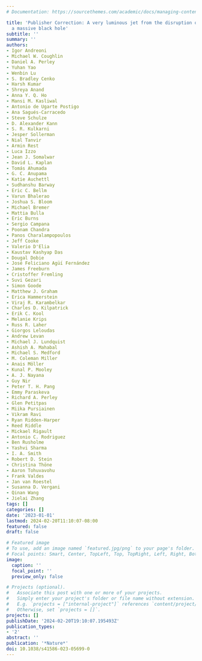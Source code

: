 ```yaml
---
# Documentation: https://sourcethemes.com/academic/docs/managing-content/

title: 'Publisher Correction: A very luminous jet from the disruption of a star by
  a massive black hole'
subtitle: ''
summary: ''
authors:
- Igor Andreoni
- Michael W. Coughlin
- Daniel A. Perley
- Yuhan Yao
- Wenbin Lu
- S. Bradley Cenko
- Harsh Kumar
- Shreya Anand
- Anna Y. Q. Ho
- Mansi M. Kasliwal
- Antonio de Ugarte Postigo
- Ana Sagués-Carracedo
- Steve Schulze
- D. Alexander Kann
- S. R. Kulkarni
- Jesper Sollerman
- Nial Tanvir
- Armin Rest
- Luca Izzo
- Jean J. Somalwar
- David L. Kaplan
- Tomás Ahumada
- G. C. Anupama
- Katie Auchettl
- Sudhanshu Barway
- Eric C. Bellm
- Varun Bhalerao
- Joshua S. Bloom
- Michael Bremer
- Mattia Bulla
- Eric Burns
- Sergio Campana
- Poonam Chandra
- Panos Charalampopoulos
- Jeff Cooke
- Valerio D'Elia
- Kaustav Kashyap Das
- Dougal Dobie
- José Feliciano Agüı́ Fernández
- James Freeburn
- Cristoffer Fremling
- Suvi Gezari
- Simon Goode
- Matthew J. Graham
- Erica Hammerstein
- Viraj R. Karambelkar
- Charles D. Kilpatrick
- Erik C. Kool
- Melanie Krips
- Russ R. Laher
- Giorgos Leloudas
- Andrew Levan
- Michael J. Lundquist
- Ashish A. Mahabal
- Michael S. Medford
- M. Coleman Miller
- Anais Möller
- Kunal P. Mooley
- A. J. Nayana
- Guy Nir
- Peter T. H. Pang
- Emmy Paraskeva
- Richard A. Perley
- Glen Petitpas
- Miika Pursiainen
- Vikram Ravi
- Ryan Ridden-Harper
- Reed Riddle
- Mickael Rigault
- Antonio C. Rodriguez
- Ben Rusholme
- Yashvi Sharma
- I. A. Smith
- Robert D. Stein
- Christina Thöne
- Aaron Tohuvavohu
- Frank Valdes
- Jan van Roestel
- Susanna D. Vergani
- Qinan Wang
- Jielai Zhang
tags: []
categories: []
date: '2023-01-01'
lastmod: 2024-02-20T11:10:07-08:00
featured: false
draft: false

# Featured image
# To use, add an image named `featured.jpg/png` to your page's folder.
# Focal points: Smart, Center, TopLeft, Top, TopRight, Left, Right, BottomLeft, Bottom, BottomRight.
image:
  caption: ''
  focal_point: ''
  preview_only: false

# Projects (optional).
#   Associate this post with one or more of your projects.
#   Simply enter your project's folder or file name without extension.
#   E.g. `projects = ["internal-project"]` references `content/project/deep-learning/index.md`.
#   Otherwise, set `projects = []`.
projects: []
publishDate: '2024-02-20T19:10:07.195493Z'
publication_types:
- '2'
abstract: ''
publication: '*Nature*'
doi: 10.1038/s41586-023-05699-0
---
```


